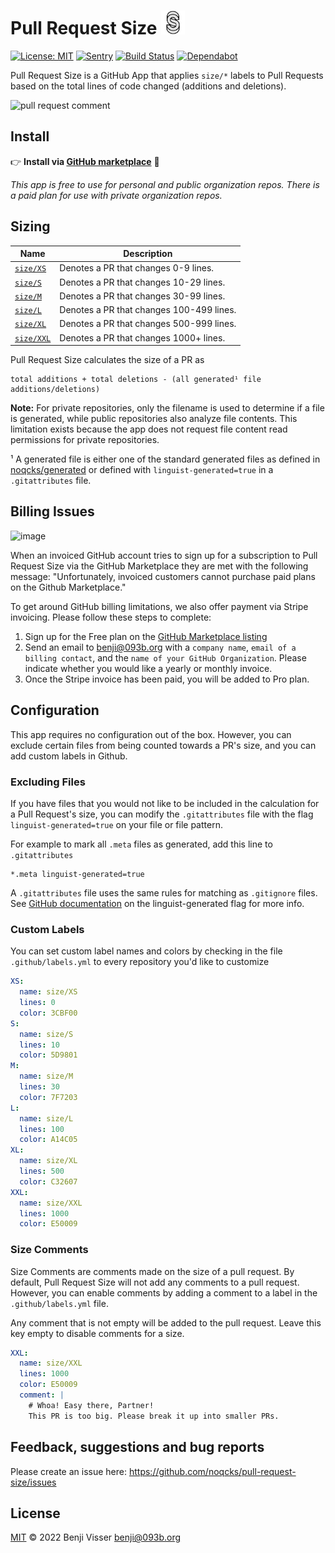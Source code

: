 # Pull Request Size <img src="static/logo.png" alt="logo" width="38">

[![License: MIT](https://img.shields.io/badge/License-MIT-yellow.svg)](https://opensource.org/licenses/MIT)
[![Sentry](https://img.shields.io/badge/sentry-enabled-green)](https://sentry.io)
[![Build Status](https://github.com/noqcks/pull-request-size/workflows/Test/badge.svg)](https://github.com/noqcks/pull-request-size/actions)
[![Dependabot](https://badgen.net/badge/Dependabot/enabled/green?icon=dependabot)](https://dependabot.com/)

Pull Request Size is a GitHub App that applies `size/*` labels to Pull Requests based on the total lines of code changed (additions and deletions).

<img width="767" alt="pull request comment" src="https://user-images.githubusercontent.com/4740147/47858607-d7e05f80-ddc2-11e8-97d9-247033cc9a12.png">

## Install

👉 **Install via [GitHub marketplace](https://github.com/marketplace/pull-request-size/)** 🌟

_This app is free to use for personal and public organization repos. There is a paid plan for
use with private organization repos._

## Sizing

| Name | Description |
| ---- | ----------- |
| <a id="size/XS" href="#size/XS">`size/XS`</a> | Denotes a PR that changes 0-9 lines. |
| <a id="size/S" href="#size/S">`size/S`</a> | Denotes a PR that changes 10-29 lines. |
| <a id="size/M" href="#size/M">`size/M`</a> | Denotes a PR that changes 30-99 lines. |
| <a id="size/L" href="#size/L">`size/L`</a> | Denotes a PR that changes 100-499 lines. |
| <a id="size/XL" href="#size/XL">`size/XL`</a> | Denotes a PR that changes 500-999 lines. |
| <a id="size/XXL" href="#size/XXL">`size/XXL`</a> | Denotes a PR that changes 1000+ lines. |

Pull Request Size calculates the size of a PR as

```
total additions + total deletions - (all generated¹ file additions/deletions)
```

**Note:** For private repositories, only the filename is used to determine if a file is generated, while public repositories also analyze file contents. This limitation exists because the app does not request file content read permissions for private repositories.

¹ A generated file is either one of the standard generated files as defined in [noqcks/generated](https://github.com/noqcks/generated/blob/master/lib/generated.js) or defined with `linguist-generated=true` in a `.gitattributes` file.

## Billing Issues

<img width="579" alt="image" src="https://user-images.githubusercontent.com/4740147/202276762-3c13b106-1194-4725-80ba-a65e8ffaffc0.png">

When an invoiced GitHub account tries to sign up for a subscription to Pull Request Size via the GitHub Marketplace they are met with the following message: "Unfortunately, invoiced customers cannot purchase paid plans on the Github Marketplace."

To get around GitHub billing limitations, we also offer payment via Stripe invoicing. Please follow these steps to complete:

1. Sign up for the Free plan on the [GitHub Marketplace listing](https://github.com/marketplace/pull-request-size)
2. Send an email to benji@093b.org with a `company name`, `email of a billing contact`, and the `name of your GitHub Organization`. Please indicate whether you would like a yearly or monthly invoice.
3. Once the Stripe invoice has been paid, you will be added to Pro plan.

## Configuration

This app requires no configuration out of the box. However, you can exclude certain files
from being counted towards a PR's size, and you can add custom labels in Github.

### Excluding Files

If you have files that you would not like to be included in the calculation for a Pull Request's size, you can modify the `.gitattributes` file with the flag `linguist-generated=true` on your file or file pattern.

For example to mark all `.meta` files as generated, add this line to `.gitattributes`

```gitattributes
*.meta linguist-generated=true
```

A `.gitattributes` file uses the same rules for matching as `.gitignore` files. See [GitHub documentation](https://docs.github.com/en/github/administering-a-repository/managing-repository-settings/customizing-how-changed-files-appear-on-github) on the linguist-generated flag for more info.

### Custom Labels

You can set custom label names and colors by checking in the file `.github/labels.yml` to every repository you'd like to customize

```yaml
XS:
  name: size/XS
  lines: 0
  color: 3CBF00
S:
  name: size/S
  lines: 10
  color: 5D9801
M:
  name: size/M
  lines: 30
  color: 7F7203
L:
  name: size/L
  lines: 100
  color: A14C05
XL:
  name: size/XL
  lines: 500
  color: C32607
XXL:
  name: size/XXL
  lines: 1000
  color: E50009
```

### Size Comments

Size Comments are comments made on the size of a pull request. By default, Pull Request Size
will not add any comments to a pull request. However, you can enable comments by adding
a comment to a label in the `.github/labels.yml` file.

Any comment that is not empty will be added to the pull request. Leave this key empty
to disable comments for a size.

```yaml
XXL:
  name: size/XXL
  lines: 1000
  color: E50009
  comment: |
    # Whoa! Easy there, Partner!
    This PR is too big. Please break it up into smaller PRs.
```

## Feedback, suggestions and bug reports

Please create an issue here: https://github.com/noqcks/pull-request-size/issues

## License

[MIT](LICENSE) © 2022 Benji Visser <benji@093b.org>

